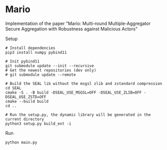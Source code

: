 # Mario
Implementation of the paper "Mario: Multi-round Multiple-Aggregator Secure Aggregation with Robustness against Malicious Actors"

Setup
```
# Install dependencies
pip3 install numpy pybind11

# Init pybind11
git submodule update --init --recursive
# Get the newest repositories (dev only)
# git submodule update --remote

# Build the SEAL lib without the msgsl zlib and zstandard compression
cd SEAL
cmake -S . -B build -DSEAL_USE_MSGSL=OFF -DSEAL_USE_ZLIB=OFF -DSEAL_USE_ZSTD=OFF
cmake --build build
cd ..

# Run the setup.py, the dynamic library will be generated in the current directory
python3 setup.py build_ext -i
```

Run
```
python main.py
```
